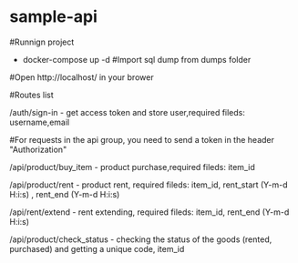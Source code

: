 # sample-api

#Runnign project
- docker-compose up -d
#Import sql dump from dumps folder

#Open http://localhost/ in your brower

#Routes list

/auth/sign-in - get access token and  store user,required fileds: username,email

#For requests in the api group, you need to send a token in the header "Authorization"

/api/product/buy_item - product purchase,required fileds: item_id

/api/product/rent - product rent, required fileds: item_id, rent_start (Y-m-d H:i:s) , rent_end (Y-m-d H:i:s)

/api/rent/extend - rent extending, required fileds: item_id, rent_end (Y-m-d H:i:s)

/api/product/check_status - checking the status of the goods (rented, purchased) and getting a unique code, item_id
